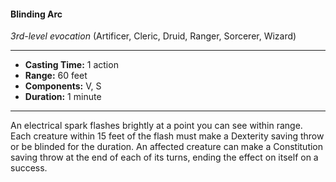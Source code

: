 #### Blinding Arc
*3rd-level evocation* (Artificer, Cleric, Druid, Ranger, Sorcerer, Wizard)
___
- **Casting Time:** 1 action
- **Range:** 60 feet
- **Components:** V, S
- **Duration:** 1 minute
---
An electrical spark flashes brightly at a point you can see within range. Each creature within 15 feet of the flash must make a Dexterity saving throw or be blinded for the duration. An affected creature can make a Constitution saving throw at the end of each of its turns, ending the effect on itself on a success.

